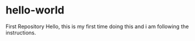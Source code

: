 # hello-world
First Repository
Hello, this is my first time doing this and i am following the instructions. 
